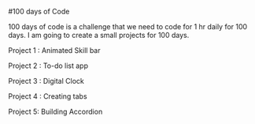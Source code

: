 #100 days of Code

100 days of code is a challenge that we need to code for 1 hr daily for 100 days.
I am going to create a small projects for 100 days.

Project 1 : Animated Skill bar

Project 2 : To-do list app

Project 3 : Digital Clock

Project 4 : Creating tabs

Project 5: Building Accordion